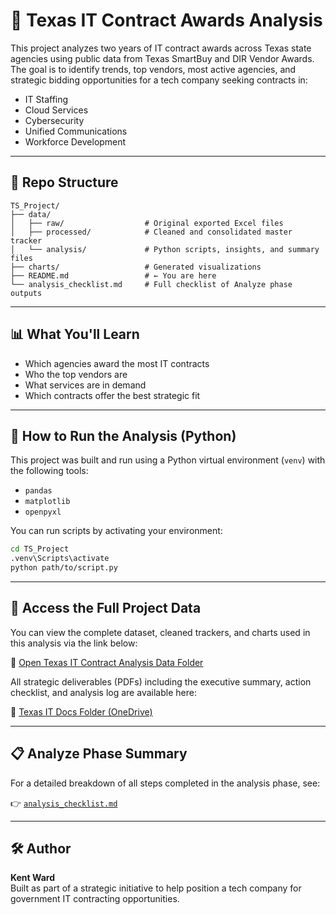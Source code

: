 
# 🧠 Texas IT Contract Awards Analysis

This project analyzes two years of IT contract awards across Texas state agencies using public data from Texas SmartBuy and DIR Vendor Awards. The goal is to identify trends, top vendors, most active agencies, and strategic bidding opportunities for a tech company seeking contracts in:

- IT Staffing
- Cloud Services
- Cybersecurity
- Unified Communications
- Workforce Development

---

## 📂 Repo Structure

```
TS_Project/
├── data/
│   ├── raw/                  # Original exported Excel files
│   ├── processed/            # Cleaned and consolidated master tracker
│   └── analysis/             # Python scripts, insights, and summary files
├── charts/                   # Generated visualizations
├── README.md                 # ← You are here
└── analysis_checklist.md     # Full checklist of Analyze phase outputs
```

---

## 📊 What You'll Learn

- Which agencies award the most IT contracts
- Who the top vendors are
- What services are in demand
- Which contracts offer the best strategic fit

---

## 🧪 How to Run the Analysis (Python)

This project was built and run using a Python virtual environment (`venv`) with the following tools:

- `pandas`
- `matplotlib`
- `openpyxl`

You can run scripts by activating your environment:

```bash
cd TS_Project
.venv\Scripts\activate
python path/to/script.py
```

---

## 📁 Access the Full Project Data

You can view the complete dataset, cleaned trackers, and charts used in this analysis via the link below:

🔗 [Open Texas IT Contract Analysis Data Folder](https://teknikallyspeaking-my.sharepoint.com/:f:/p/kent_ward/EotxBV76e-NPv2KcmRsuRcsB4YOYv-M0rZ16MF3Kmcnkdg?e=GqhiMR)

All strategic deliverables (PDFs) including the executive summary, action checklist, and analysis log are available here:

🔗 [Texas IT Docs Folder (OneDrive)](https://teknikallyspeaking-my.sharepoint.com/:f:/p/kent_ward/ErasqYzPesRCv5cWer2Msj0BdHT9wjxQnDHj-MMfhzeqjQ?e=KUQU8z)


---

## 📋 Analyze Phase Summary

For a detailed breakdown of all steps completed in the analysis phase, see:

👉 [`analysis_checklist.md`](data/analysis/analysis_checklist.md)

---

## 🛠️ Author

**Kent Ward**  
Built as part of a strategic initiative to help position a tech company for government IT contracting opportunities.
